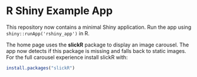 # R Shiny Example App

This repository now contains a minimal Shiny application. Run the app using `shiny::runApp('rshiny_app')` in R.

The home page uses the **slickR** package to display an image carousel. The app now detects if this package is missing and falls back to static images. For the full carousel experience install slickR with:

```R
install.packages("slickR")
```
